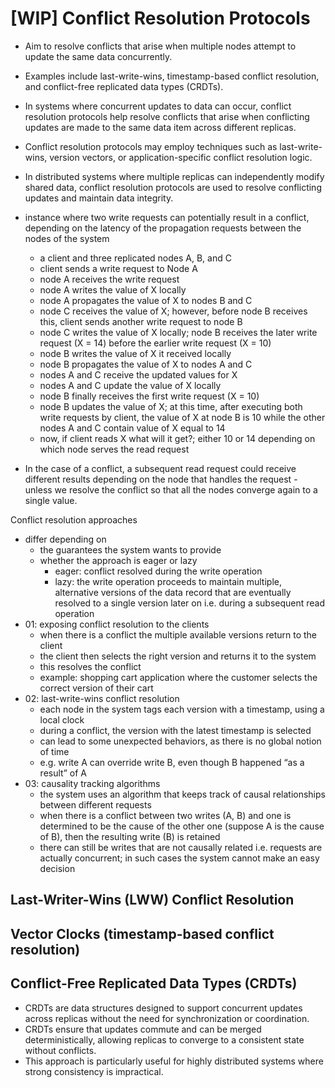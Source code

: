 # [WIP] Conflict Resolution Protocols

- Aim to resolve conflicts that arise when multiple nodes attempt to update the same data concurrently.
- Examples include last-write-wins, timestamp-based conflict resolution, and conflict-free replicated data types (CRDTs).

- In systems where concurrent updates to data can occur, conflict resolution protocols help resolve conflicts that arise when conflicting updates are made to the same data item across different replicas.
- Conflict resolution protocols may employ techniques such as last-write-wins, version vectors, or application-specific conflict resolution logic.

- In distributed systems where multiple replicas can independently modify shared data, conflict resolution protocols are used to resolve conflicting updates and maintain data integrity.



- instance where two write requests can potentially result in a conflict, depending on the latency of the propagation requests between the nodes of the system
  - a client and three replicated nodes A, B, and C
  - client sends a write request to Node A
  - node A receives the write request
  - node A writes the value of X locally
  - node A propagates the value of X to nodes B and C
  - node C receives the value of X; however, before node B receives this, client sends another write request to node B
  - node C writes the value of X locally; node B receives the later write request (X = 14) before the earlier write request (X = 10)
  - node B writes the value of X it received locally
  - node B propagates the value of X to nodes A and C
  - nodes A and C receive the updated values for X
  - nodes A and C update the value of X locally
  - node B finally receives the first write request (X = 10)
  - node B updates the value of X; at this time, after executing both write requests by client, the value of X at node B is 10 while the other nodes A and C contain value of X equal to 14
  - now, if client reads X what will it get?; either 10 or 14 depending on which node serves the read request

- In the case of a conflict, a subsequent read request could receive different results depending on the node that handles the request - unless we resolve the conflict so that all the nodes converge again to a single value.

Conflict resolution approaches
- differ depending on
  - the guarantees the system wants to provide
  - whether the approach is eager or lazy
    - eager: conflict resolved during the write operation
    - lazy: the write operation proceeds to maintain multiple, alternative versions of the data record that are eventually resolved to a single version later on i.e. during a subsequent read operation
- 01: exposing conflict resolution to the clients
  - when there is a conflict the multiple available versions return to the client
  - the client then selects the right version and returns it to the system
  - this resolves the conflict
  - example: shopping cart application where the customer selects the correct version of their cart
- 02: last-write-wins conflict resolution
  - each node in the system tags each version with a timestamp, using a local clock
  - during a conflict, the version with the latest timestamp is selected
  - can lead to some unexpected behaviors, as there is no global notion of time
  - e.g. write A can override write B, even though B happened “as a result” of A
- 03: causality tracking algorithms
  - the system uses an algorithm that keeps track of causal relationships between different requests
  - when there is a conflict between two writes (A, B) and one is determined to be the cause of the other one (suppose A is the cause of B), then the resulting write (B) is retained
  - there can still be writes that are not causally related i.e. requests are actually concurrent; in such cases the system cannot make an easy decision

## Last-Writer-Wins (LWW) Conflict Resolution

## Vector Clocks (timestamp-based conflict resolution)

## Conflict-Free Replicated Data Types (CRDTs)

- CRDTs are data structures designed to support concurrent updates across replicas without the need for synchronization or coordination.
- CRDTs ensure that updates commute and can be merged deterministically, allowing replicas to converge to a consistent state without conflicts.
- This approach is particularly useful for highly distributed systems where strong consistency is impractical.
